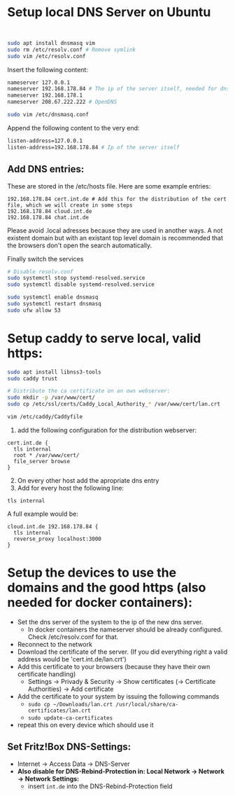 # Setup local DNS Server on Ubuntu

```bash


sudo apt install dnsmasq vim
sudo rm /etc/resolv.conf # Remove symlink
sudo vim /etc/resolv.conf
```
Insert the following content:
```bash
nameserver 127.0.0.1
nameserver 192.168.178.84 # The ip of the server itself, needed for dns for docker containers
nameserver 192.168.178.1
nameserver 208.67.222.222 # OpenDNS
```

```bash
sudo vim /etc/dnsmasq.conf
```
Append the following content to the very end:
```bash
listen-address=127.0.0.1
listen-address=192.168.178.84 # Ip of the server itself
```

## Add DNS entries:
These are stored in the /etc/hosts file.
Here are some example entries:
```
192.168.178.84 cert.int.de # Add this for the distribution of the cert file, which we will create in some steps
192.168.178.84 cloud.int.de
192.168.178.84 chat.int.de
```
Please avoid .local adresses because they are used in another ways. A not existent domain but with an existant top level domain is recommended that the browsers don't open the search automatically.

Finally switch the services
```bash
# Disable resolv.conf
sudo systemctl stop systemd-resolved.service
sudo systemctl disable systemd-resolved.service

sudo systemctl enable dnsmasq
sudo systemctl restart dnsmasq
sudo ufw allow 53
```


# Setup caddy to serve local, valid https:
```bash
sudo apt install libnss3-tools
sudo caddy trust

# Distribute the ca certificate on an own webserver:
sudo mkdir -p /var/www/cert/
sudo cp /etc/ssl/certs/Caddy_Local_Authority_* /var/www/cert/lan.crt

vim /etc/caddy/Caddyfile
```
1. add the following configuration for the distribution webserver:

```
cert.int.de {
  tls internal
  root * /var/www/cert/
  file_server browse
}
```

2. On every other host add the apropriate dns entry
3. Add for every host the following line:

```
tls internal
```
A full example would be:
```
cloud.int.de 192.168.178.84 {
  tls internal
  reverse_proxy localhost:3000
}
```

# Setup the devices to use the domains and the good https (also needed for docker containers):
- Set the dns server of the system to the ip of the new dns server.
  - In docker containers the nameserver should be already configured. Check /etc/resolv.conf for that.
- Reconnect to the network
- Download the certificate of the server. (If you did everything right a valid address would be 'cert.int.de/lan.crt')
- Add this certificate to your browsers (because they have their own certificate handling)
    - Settings -> Privady & Security -> Show certificates (-> Certificate Authorities) -> Add certificate
- Add the certificate to your system by issuing the following commands
    - `sudo cp ~/Downloads/lan.crt /usr/local/share/ca-certificates/lan.crt`
    - `sudo update-ca-certificates`
- repeat this on every device which should use it


## Set Fritz!Box DNS-Settings:
- Internet -> Access Data -> DNS-Server
- **Also disable for DNS-Rebind-Protection in: Local Network -> Network -> Network Settings:**
    - insert `int.de` into the DNS-Rebind-Protection field
